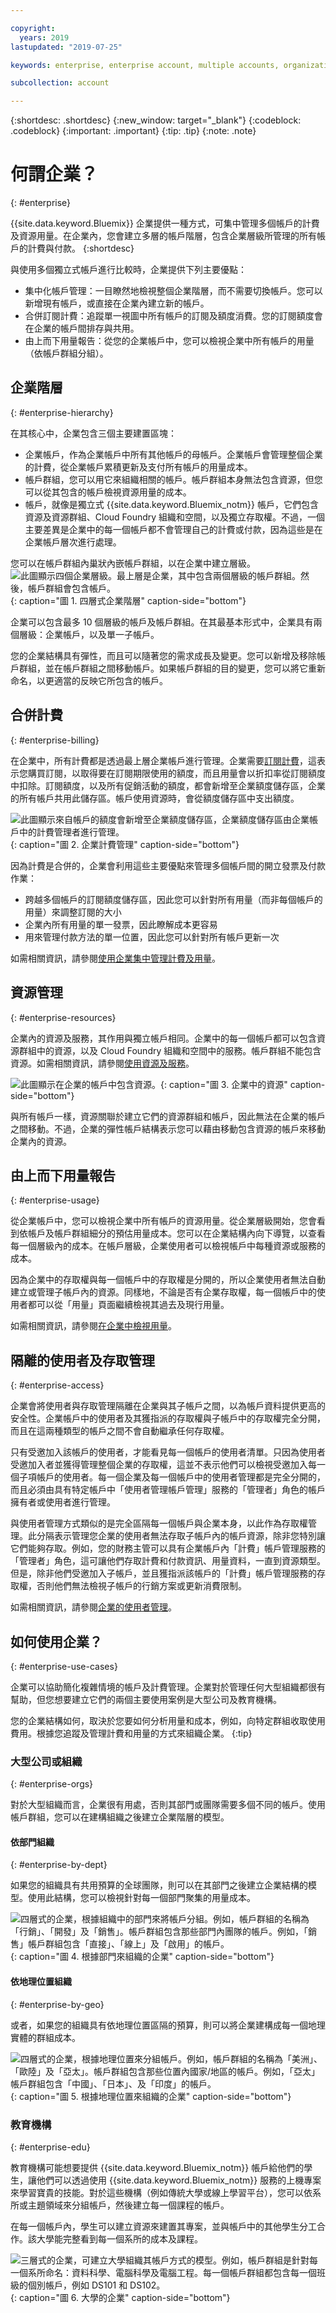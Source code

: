 ```yaml
---

copyright:
  years: 2019
lastupdated: "2019-07-25"

keywords: enterprise, enterprise account, multiple accounts, organization, hierarchy

subcollection: account

---
```


{:shortdesc: .shortdesc}
{:new_window: target="_blank"}
{:codeblock: .codeblock}
{:important: .important}
{:tip: .tip}
{:note: .note}

# 何謂企業？
{: #enterprise}

{{site.data.keyword.Bluemix}} 企業提供一種方式，可集中管理多個帳戶的計費及資源用量。在企業內，您會建立多層的帳戶階層，包含企業層級所管理的所有帳戶的計費與付款。
{:shortdesc}

與使用多個獨立式帳戶進行比較時，企業提供下列主要優點：
- 集中化帳戶管理：一目瞭然地檢視整個企業階層，而不需要切換帳戶。您可以新增現有帳戶，或直接在企業內建立新的帳戶。
- 合併訂閱計費：追蹤單一視圖中所有帳戶的訂閱及額度消費。您的訂閱額度會在企業的帳戶間排存與共用。
- 由上而下用量報告：從您的企業帳戶中，您可以檢視企業中所有帳戶的用量（依帳戶群組分組）。

## 企業階層
{: #enterprise-hierarchy}

在其核心中，企業包含三個主要建置區塊：
- 企業帳戶，作為企業帳戶中所有其他帳戶的母帳戶。企業帳戶會管理整個企業的計費，從企業帳戶累積更新及支付所有帳戶的用量成本。
- 帳戶群組，您可以用它來組織相關的帳戶。帳戶群組本身無法包含資源，但您可以從其包含的帳戶檢視資源用量的成本。
- 帳戶，就像是獨立式 {{site.data.keyword.Bluemix_notm}} 帳戶，它們包含資源及資源群組、Cloud Foundry 組織和空間，以及獨立存取權。不過，一個主要差異是企業中的每一個帳戶都不會管理自己的計費或付款，因為這些是在企業帳戶層次進行處理。

您可以在帳戶群組內巢狀內嵌帳戶群組，以在企業中建立層級。
![此圖顯示四個企業層級。最上層是企業，其中包含兩個層級的帳戶群組。然後，帳戶群組會包含帳戶。](images/enterprise-hierarchy.svg "藉由新增帳戶群組來建立企業層級。"){: caption="圖 1. 四層式企業階層" caption-side="bottom"}

企業可以包含最多 10 個層級的帳戶及帳戶群組。在其最基本形式中，企業具有兩個層級：企業帳戶，以及單一子帳戶。

您的企業結構具有彈性，而且可以隨著您的需求成長及變更。您可以新增及移除帳戶群組，並在帳戶群組之間移動帳戶。如果帳戶群組的目的變更，您可以將它重新命名，以更適當的反映它所包含的帳戶。

## 合併計費
{: #enterprise-billing}

在企業中，所有計費都是透過最上層企業帳戶進行管理。企業需要[訂閱計費](/docs/account?topic=account-accounts#subscription-account)，這表示您購買訂閱，以取得要在訂閱期限使用的額度，而且用量會以折扣率從訂閱額度中扣除。訂閱額度，以及所有促銷活動的額度，都會新增至企業額度儲存區，企業的所有帳戶共用此儲存區。帳戶使用資源時，會從額度儲存區中支出額度。

![此圖顯示來自帳戶的額度會新增至企業額度儲存區，企業額度儲存區由企業帳戶中的計費管理者進行管理。](images/enterprise-billing.svg "所有帳戶的計費都是由企業帳戶中的計費管理者進行管理。"){: caption="圖 2. 企業計費管理" caption-side="bottom"}

因為計費是合併的，企業會利用這些主要優點來管理多個帳戶間的開立發票及付款作業：
* 跨越多個帳戶的訂閱額度儲存區，因此您可以針對所有用量（而非每個帳戶的用量）來調整訂閱的大小
* 企業內所有用量的單一發票，因此瞭解成本更容易
* 用來管理付款方法的單一位置，因此您可以針對所有帳戶更新一次

如需相關資訊，請參閱[使用企業集中管理計費及用量](/docs/billing-usage?topic=billing-usage-enterprise)。

## 資源管理
{: #enterprise-resources}

企業內的資源及服務，其作用與獨立帳戶相同。企業中的每一個帳戶都可以包含資源群組中的資源，以及 Cloud Foundry 組織和空間中的服務。帳戶群組不能包含資源。如需相關資訊，請參閱[使用資源及服務](/docs/resources?topic=resources-resource)。

![此圖顯示在企業的帳戶中包含資源。](images/enterprise-resources.svg "資源關聯於企業中的帳戶，就像獨立式帳戶一樣。"){: caption="圖 3. 企業中的資源" caption-side="bottom"}

與所有帳戶一樣，資源關聯於建立它們的資源群組和帳戶，因此無法在企業的帳戶之間移動。不過，企業的彈性帳戶結構表示您可以藉由移動包含資源的帳戶來移動企業內的資源。

## 由上而下用量報告
{: #enterprise-usage}

從企業帳戶中，您可以檢視企業中所有帳戶的資源用量。從企業層級開始，您會看到依帳戶及帳戶群組細分的預估用量成本。您可以在企業結構內向下導覽，以查看每一個層級內的成本。在帳戶層級，企業使用者可以檢視帳戶中每種資源或服務的成本。

因為企業中的存取權與每一個帳戶中的存取權是分開的，所以企業使用者無法自動建立或管理子帳戶內的資源。同樣地，不論是否有企業存取權，每一個帳戶中的使用者都可以從「用量」頁面繼續檢視其過去及現行用量。

如需相關資訊，請參閱[在企業中檢視用量](/docs/billing-usage?topic=billing-usage-enterprise-usage)。

## 隔離的使用者及存取管理
{: #enterprise-access}

企業會將使用者與存取管理隔離在企業與其子帳戶之間，以為帳戶資料提供更高的安全性。企業帳戶中的使用者及其獲指派的存取權與子帳戶中的存取權完全分開，而且在這兩種類型的帳戶之間不會自動繼承任何存取權。

只有受邀加入該帳戶的使用者，才能看見每一個帳戶的使用者清單。只因為使用者受邀加入者並獲得管理整個企業的存取權，這並不表示他們可以檢視受邀加入每一個子項帳戶的使用者。每一個企業及每一個帳戶中的使用者管理都是完全分開的，而且必須由具有特定帳戶中「使用者管理帳戶管理」服務的「管理者」角色的帳戶擁有者或使用者進行管理。

與使用者管理方式類似的是完全區隔每一個帳戶與企業本身，以此作為存取權管理。此分隔表示管理您企業的使用者無法存取子帳戶內的帳戶資源，除非您特別讓它們能夠存取。例如，您的財務主管可以具有企業帳戶內「計費」帳戶管理服務的「管理者」角色，這可讓他們存取計費和付款資訊、用量資料，一直到資源類型。但是，除非他們受邀加入子帳戶，並且獲指派該帳戶的「計費」帳戶管理服務的存取權，否則他們無法檢視子帳戶的行銷方案或更新消費限制。

如需相關資訊，請參閱[企業的使用者管理](/docs/iam?topic=iam-enterprise-access)。

## 如何使用企業？
{: #enterprise-use-cases}

企業可以協助簡化複雜情境的帳戶及計費管理。企業對於管理任何大型組織都很有幫助，但您想要建立它們的兩個主要使用案例是大型公司及教育機構。

您的企業結構如何，取決於您要如何分析用量和成本，例如，向特定群組收取使用費用。根據您追蹤及管理計費和用量的方式來組織企業。
{:tip}

### 大型公司或組織
{: #enterprise-orgs}

對於大型組織而言，企業很有用處，否則其部門或團隊需要多個不同的帳戶。使用帳戶群組，您可以在建構組織之後建立企業階層的模型。

#### 依部門組織
{: #enterprise-by-dept}

如果您的組織具有共用預算的全球團隊，則可以在其部門之後建立企業結構的模型。使用此結構，您可以檢視針對每一個部門聚集的用量成本。

![四層式的企業，根據組織中的部門來將帳戶分組。例如，帳戶群組的名稱為「行銷」、「開發」及「銷售」。帳戶群組包含那些部門內團隊的帳戶。例如，「銷售」帳戶群組包含「直接」、「線上」及「啟用」的帳戶。](images/enterprise-by-dept.svg "根據組織中的部門來組織帳戶的企業。"){: caption="圖 4. 根據部門來組織的企業" caption-side="bottom"}

#### 依地理位置組織
{: #enterprise-by-geo}

或者，如果您的組織具有依地理位置區隔的預算，則可以將企業建構成每一個地理實體的群組成本。

![四層式的企業，根據地理位置來分組帳戶。例如，帳戶群組的名稱為「美洲」、「歐陸」及「亞太」。帳戶群組包含那些位置內國家/地區的帳戶。例如，「亞太」帳戶群組包含「中國」、「日本」、及「印度」的帳戶。](images/enterprise-by-geo.svg "根據地理位置來組織帳戶的企業。"){: caption="圖 5. 根據地理位置來組織的企業" caption-side="bottom"}

### 教育機構
{: #enterprise-edu}

教育機構可能想要提供 {{site.data.keyword.Bluemix_notm}} 帳戶給他們的學生，讓他們可以透過使用 {{site.data.keyword.Bluemix_notm}} 服務的上機專案來學習寶貴的技能。對於這些機構（例如傳統大學或線上學習平台），您可以依系所或主題領域來分組帳戶，然後建立每一個課程的帳戶。

在每一個帳戶內，學生可以建立資源來建置其專案，並與帳戶中的其他學生分工合作。該大學能完整看到每一個系所的成本及課程。

![三層式的企業，可建立大學組織其帳戶方式的模型。例如，帳戶群組是針對每一個系所命名：資料科學、電腦科學及電腦工程。每一個帳戶群組都包含每一個班級的個別帳戶，例如 DS101 和 DS102。](images/enterprise-edu.svg "大學企業具有每一個系所的帳戶群組，與每一個班級的個別帳戶。"){: caption="圖 6. 大學的企業" caption-side="bottom"}
